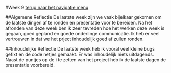 #Week 9
[terug naar het navigatie menu](Portfolio.md)

##Algemene Reflectie
De laatste week zijn we vaak bijelkaar gekomen om de laatste dingen af te ronden en presentatie voor te bereiden.
Na het afronden van deze week ben ik zeer tevreden hoe het werken deze week is gegaan, goed gepland en goede onderlinge communicatie.
Ik heb er veel vertrouwen in dat we het prject inhoudelijk goed af zullen ronden.


##Inhoudelijke Reflectie
De laatste week heb ik vooral veel kleine bugs gefixt en de code netjes gemaakt. Er was inhoudelijk niets uitdagends.
Naast de puntjes op de i te zetten van het project heb ik de laatste dagen de presentatie voorbereid.